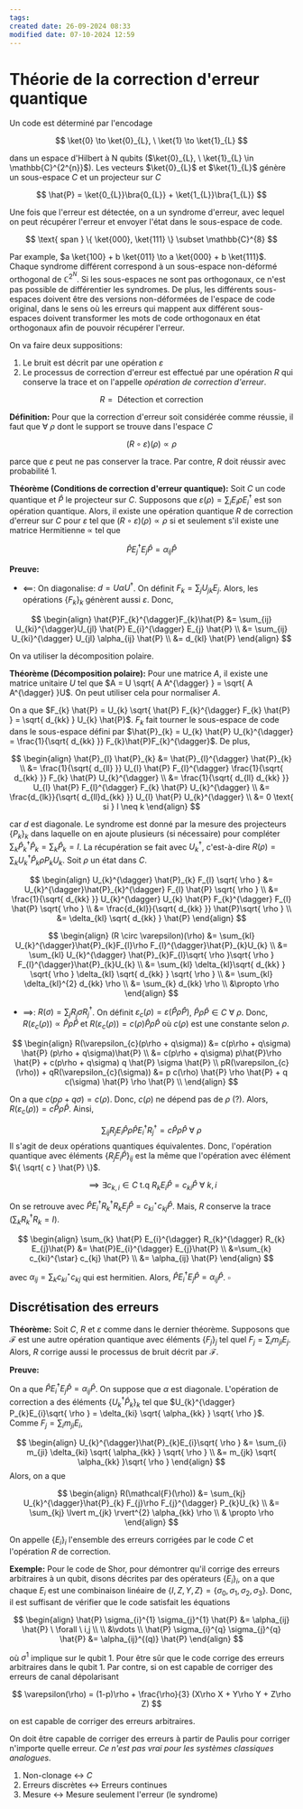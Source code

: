```yaml
---
tags: 
created date: 26-09-2024 08:33
modified date: 07-10-2024 12:59
---
```

# Théorie de la correction d'erreur quantique

Un code est déterminé par l'encodage

$$
\ket{0} \to \ket{0}_{L}, \ \ket{1} \to \ket{1}_{L}
$$

dans un espace d'Hilbert à N qubits ($\ket{0}_{L}, \ \ket{1}_{L} \in \mathbb{C}^{2^{n}}$). Les vecteurs $\ket{0}_{L}$ et $\ket{1}_{L}$ génère un sous-espace $C$ et un projecteur sur $C$

$$
\hat{P} = \ket{0_{L}}\bra{0_{L}} + \ket{1_{L}}\bra{1_{L}}
$$

Une fois que l'erreur est détectée, on a un syndrome d'erreur, avec lequel on peut récupérer l'erreur et envoyer l'état dans le sous-espace de code.

$$
\text{ span } \{ \ket{000}, \ket{111} \} \subset \mathbb{C}^{8}
$$

Par example, $a \ket{100} + b \ket{011} \to a \ket{000} + b \ket{111}$. Chaque syndrome différent correspond à un sous-espace non-déformé orthogonal de $\mathbb{C}^{2^N}$. Si les sous-espaces ne sont pas orthogonaux, ce n'est pas possible de différentier les syndromes. De plus, les différents sous-espaces doivent être des versions non-déformées de l'espace de code original, dans le sens où les erreurs qui mappent aux différent sous-espaces doivent transformer les mots de code orthogonaux en état orthogonaux afin de pouvoir récupérer l'erreur. 

On va faire deux suppositions:

1. Le bruit est décrit par une opération $\varepsilon$
2. Le processus de correction d'erreur est effectué par une opération $R$ qui conserve la trace et on l'appelle *opération de correction d'erreur*.

$$
R = \text{ Détection et correction }
$$

**Définition:** Pour que la correction d'erreur soit considérée comme réussie, il faut que $\forall \ \rho$ dont le support se trouve dans l'espace $C$

$$
(R \circ \varepsilon)(\rho) \propto \rho
$$

parce que $\varepsilon$ peut ne pas conserver la trace. Par contre, $R$ doit réussir avec probabilité $1$.

**Théorème (Conditions de correction d'erreur quantique):** Soit $C$ un code quantique et $\hat{P}$ le projecteur sur $C$. Supposons que $\varepsilon(\rho) = \sum_{i} E_{i} \rho E_{i}^{\dagger}$ est son opération quantique. Alors, il existe une opération quantique $R$ de correction d'erreur sur $C$ pour $\varepsilon$ tel que $(R \circ \varepsilon)(\rho) \propto \rho$ si et seulement s'il existe une matrice Hermitienne $\propto$ tel que

$$
\hat{P}E^{\dagger}_{j} E_{j} \hat{P} = \alpha_{ij} \hat{P}
$$

**Preuve:** 

- $\impliedby$: On diagonalise: $d = U\alpha U^{\dagger}$. On définit $F_{k} = \sum_{j} U_{jk} E_{j}$. Alors, les opérations $\{ F_{k} \}_{k}$ génèrent aussi $\varepsilon$. Donc,

$$
\begin{align}
\hat{P}F_{k}^{\dagger}F_{k}\hat{P} &= \sum_{ij} U_{ki}^{\dagger}U_{jl} \hat{P} E_{i}^{\dagger} E_{j} \hat{P} \\
&= \sum_{ij} U_{ki}^{\dagger} U_{jl} \alpha_{ij} \hat{P} \\
&= d_{kl} \hat{P}
\end{align}
$$

On va utiliser la décomposition polaire.

**Théorème (Décomposition polaire):** Pour une matrice $A$, il existe une matrice unitaire $U$ tel que $A = U \sqrt{ A A^{\dagger} } = \sqrt{ A A^{\dagger} }U$. On peut utiliser cela pour normaliser $A$.

On a que $F_{k} \hat{P} = U_{k} \sqrt{ \hat{P} F_{k}^{\dagger} F_{k} \hat{P} } = \sqrt{ d_{kk} } U_{k} \hat{P}$. $F_{k}$ fait tourner le sous-espace de code dans le sous-espace défini par $\hat{P}_{k} = U_{k} \hat{P} U_{k}^{\dagger} = \frac{1}{\sqrt{ d_{kk} }} F_{k}\hat{P}F_{k}^{\dagger}$. De plus,

$$
\begin{align}
\hat{P}_{l} \hat{P}_{k} &= \hat{P}_{l}^{\dagger} \hat{P}_{k} \\
&= \frac{1}{\sqrt{ d_{ll} }} U_{l} \hat{P} F_{l}^{\dagger} \frac{1}{\sqrt{ d_{kk} }} F_{k} \hat{P} U_{k}^{\dagger} \\
&= \frac{1}{\sqrt{ d_{ll} d_{kk} }} U_{l} \hat{P} F_{l}^{\dagger} F_{k} \hat{P} U_{k}^{\dagger} \\
&= \frac{d_{lk}}{\sqrt{ d_{ll}d_{kk} }} U_{l} \hat{P} U_{k}^{\dagger} \\
&= 0 \text{ si } l \neq k
\end{align}
$$

car $d$ est diagonale. Le syndrome est donné par la mesure des projecteurs $\{  P_{k} \}_{k}$ dans laquelle on en ajoute plusieurs (si nécessaire) pour compléter $\sum_{k} \hat{P}_{k}^{\dagger}\hat{P}_{k} = \sum_{k}\hat{P}_{k} = I$. La récupération se fait avec $U_{k}^{\dagger}$, c'est-à-dire $R(\rho) = \sum_{k} U_{k}^{\dagger} \hat{P}_{k} \rho P_{k} U_{k}$. Soit $\rho$ un état dans $C$.

$$
\begin{align}
U_{k}^{\dagger} \hat{P}_{k} F_{l} \sqrt{ \rho } &= U_{k}^{\dagger}\hat{P}_{k}^{\dagger} F_{l} \hat{P} \sqrt{ \rho } \\
&= \frac{1}{\sqrt{ d_{kk} }} U_{k}^{\dagger} U_{k} \hat{P} F_{k}^{\dagger} F_{l} \hat{P} \sqrt{ \rho } \\
&= \frac{d_{kl}}{\sqrt{ d_{kk} }} \hat{P}\sqrt{ \rho } \\
&= \delta_{kl} \sqrt{ d_{kk} } \hat{P}
\end{align}
$$

$$
\begin{align}
(R \circ \varepsilon)(\rho) &= \sum_{kl} U_{k}^{\dagger}\hat{P}_{k}F_{l}\rho F_{l}^{\dagger}\hat{P}_{k}U_{k} \\
&= \sum_{kl} U_{k}^{\dagger} \hat{P}_{k}F_{l}\sqrt{ \rho }\sqrt{ \rho } F_{l}^{\dagger}\hat{P}_{k}U_{k} \\
&= \sum_{kl} \delta_{kl}\sqrt{ d_{kk} } \sqrt{ \rho } \delta_{kl} \sqrt{ d_{kk} } \sqrt{ \rho } \\
&= \sum_{kl} \delta_{kl}^{2} d_{kk} \rho \\
&= \sum_{k} d_{kk} \rho  \\
&\propto \rho
\end{align}
$$

- $\implies$: $R(\sigma) = \sum_{j} R_{j} \sigma R_{j}^{\dagger}$. On définit $\varepsilon_{c}(\rho) = \varepsilon(\hat{P}\rho \hat{P})$, $\hat{P}\rho \hat{P} \in C \  \forall \ \rho$. Donc, $R(\varepsilon_{c}(\rho)) \propto \hat{P}\rho \hat{P}$ et $R(\varepsilon_{c}(\rho)) = c(\rho) \hat{P}\rho \hat{P}$ où $c(\rho)$ est une constante selon $\rho$. 

$$
\begin{align}
R(\varepsilon_{c}(p\rho + q\sigma)) &= c(p\rho + q\sigma) \hat{P} (p\rho + q\sigma)\hat{P} \\
&= c(p\rho + q\sigma) p\hat{P}\rho \hat{P} + c(p\rho + q\sigma) q \hat{P} \sigma \hat{P} \\
pR(\varepsilon_{c}(\rho)) + qR(\varepsilon_{c}(\sigma)) &= p c(\rho) \hat{P} \rho \hat{P} + q c(\sigma) \hat{P} \rho \hat{P} \\
\end{align}
$$

On a que $c(p\rho + q\sigma) = c(\rho)$. Donc, $c(\rho)$ ne dépend pas de $\rho$ (?). Alors, $R(\varepsilon_{c}(\rho)) = c\hat{P} \rho \hat{P}$. Ainsi,

$$
\sum_{ij} R_{j}E_{i} \hat{P}\rho \hat{P} E_{i}^{\dagger} R_{j}^{\dagger} = c \hat{P}\rho \hat{P} \  \forall \ \rho
$$
Il s'agit de deux opérations quantiques équivalentes. Donc, l'opération quantique avec éléments $\{ R_{j} E_{i} \hat{P} \}_{ij}$ est la même que l'opération avec élément $\{ \sqrt{ c } \hat{P} \}$. 

$$
\implies \exists c_{k,i} \in C \text{ t.q } R_{k}E_{i}\hat{P} = c_{ki} \hat{P} \  \forall  \ k,i
$$

On se retrouve avec $\hat{P}E_{i}^{\dagger} R_{k}^{\dagger} R_{k} E_{j} \hat{P} = c_{ki}^{\star} c_{kj}\hat{P}$. Mais, $R$ conserve la trace ($\sum_{k} R_{k}^{\dagger} R_{k} = I$).

$$
\begin{align}
\sum_{k} \hat{P} E_{i}^{\dagger} R_{k}^{\dagger} R_{k} E_{j}\hat{P} &= \hat{P}E_{i}^{\dagger} E_{j}\hat{P} \\
&=\sum_{k} c_{ki}^{\star} c_{kj} \hat{P} \\
&= \alpha_{ij} \hat{P}
\end{align}
$$

avec $\alpha_{ij} = \sum_{k} c_{ki}^{\star} c_{kj}$ qui est hermitien. Alors, $\hat{P} E_{i}^{\dagger} E_{j} \hat{P} = \alpha_{ij} \hat{P}$. $\square$

## Discrétisation des erreurs

**Théorème:** Soit $C$, $R$ et $\varepsilon$ comme dans le dernier théorème. Supposons que $\mathcal{F}$ est une autre opération quantique avec éléments $\{ F_{j} \}_{j}$ tel quel $F_{j} = \sum_{i} m_{ji} E_{j}$. Alors, $R$ corrige aussi le processus de bruit décrit par $\mathcal{F}$.

**Preuve:**

On a que $\hat{P}E_{i}^{\dagger}E_{j}\hat{P} = \alpha_{ij} \hat{P}$. On suppose que $\alpha$ est diagonale. L'opération de correction a des éléments $\{ U_{k}^{\dagger} \hat{P}_{k} \}_{k}$ tel que $U_{k}^{\dagger} P_{k}E_{i}\sqrt{ \rho } = \delta_{ki} \sqrt{ \alpha_{kk} } \sqrt{ \rho }$. Comme $F_{j} = \sum_{i} m_{ji} E_{i}$, 

$$
\begin{align}
U_{k}^{\dagger}\hat{P}_{k}E_{i}\sqrt{ \rho } &= \sum_{i} m_{ji} \delta_{ki} \sqrt{ \alpha_{kk} } \sqrt{ \rho } \\
&= m_{jk} \sqrt{ \alpha_{kk} }\sqrt{ \rho }
\end{align}
$$ 
Alors, on a que

$$
\begin{align}
R(\mathcal{F}(\rho)) &= \sum_{kj} U_{k}^{\dagger}\hat{P}_{k} F_{j}\rho F_{j}^{\dagger} P_{k}U_{k} \\
&= \sum_{kj} \lvert m_{jk} \rvert^{2} \alpha_{kk} \rho \\
& \propto \rho
\end{align}
$$

On appelle $\{ E_{i} \}_{i}$ l'ensemble des erreurs corrigées par le code $C$ et l'opération $R$ de correction.

**Exemple:** Pour le code de Shor, pour démontrer qu'il corrige des erreurs arbitraires à un qubit, disons décrites par des opérateurs $\{ E_{i} \}_{i}$, on a que chaque $E_{i}$ est une combinaison linéaire de $\{ I,Z,Y,Z \} = \{ \sigma_{0}, \sigma_{1}, \sigma_{2}, \sigma_{3} \}$. Donc, il est suffisant de vérifier que le code satisfait les équations

$$
\begin{align}
\hat{P} \sigma_{i}^{1} \sigma_{j}^{1} \hat{P} &= \alpha_{ij} \hat{P} \  \forall  \ i,j \\ \\
&\vdots \\
\hat{P} \sigma_{i}^{q} \sigma_{j}^{q} \hat{P} &= \alpha_{ij}^{(q)} \hat{P}
\end{align}
$$

où $\sigma^{1}$ implique sur le qubit 1. Pour être sûr que le code corrige des erreurs arbitraires dans le qubit 1. Par contre, si on est capable de corriger des erreurs de canal dépolarisant

$$
\varepsilon(\rho) = (1-p)\rho + \frac{\rho}{3} (X\rho X + Y\rho Y + Z\rho Z)
$$

on est capable de corriger des erreurs arbitraires.


On doit être capable de corriger des erreurs à partir de Paulis pour corriger n'importe quelle erreur. *Ce n'est pas vrai pour les systèmes classiques analogues*.

1. Non-clonage $\leftrightarrow$ $C$
2. Erreurs discrètes $\leftrightarrow$ Erreurs continues
3. Mesure $\leftrightarrow$ Mesure seulement l'erreur (le syndrome)